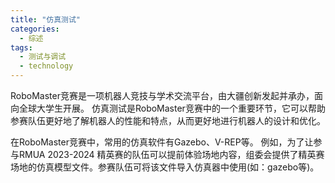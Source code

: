 ```yaml
---  
title: "仿真测试"  
categories:  
  - 综述
tags: 
  - 测试与调试 
  - technology  
---  
```


RoboMaster竞赛是一项机器人竞技与学术交流平台，由大疆创新发起并承办，面向全球大学生开展。 仿真测试是RoboMaster竞赛中的一个重要环节，它可以帮助参赛队伍更好地了解机器人的性能和特点，从而更好地进行机器人的设计和优化。

在RoboMaster竞赛中，常用的仿真软件有Gazebo、V-REP等。 例如，为了让参与RMUA 2023-2024 精英赛的队伍可以提前体验场地内容，组委会提供了精英赛场地的仿真模型文件。参赛队伍可将该文件导入仿真器中使用(如：gazebo等)。 
